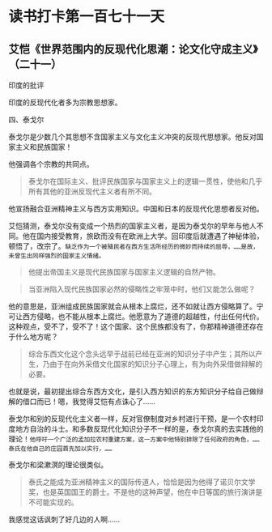 读书打卡第一百七十一天
===

艾恺《世界范围内的反现代化思潮：论文化守成主义》（二十一）
---

印度的批评

印度的反现代化者多为宗教思想家。

四、泰戈尔

泰戈尔是少数几个其思想不含国家主义与文化主义冲突的反现代思想家。他反对国家主义和民族国家！

他强调各个宗教的共同点。

> 泰戈尔在国际主义、批评民族国家与国家主义上的逻辑一贯性，使他和几乎所有其他的亚洲反现代主义者有所不同。

他宣扬融合亚洲精神主义与西方实用知识。中国和日本的反现代化思想者反对他。

艾恺猜测，泰戈尔没有变成一个热烈的国家主义者，是因为泰戈尔的早年与他人不同。他在国内接受教育，旅欧而没有在欧洲上大学。回印度后就遭遇了神秘体验，顿悟了，改宗了。`缺乏作为一个被殖民者在西方生活所经历的微妙而持续的屈辱，……是故，未曾生出同样强烈的国家主义情绪。`

> 他提出帝国主义是现代民族国家与国家主义逻辑的自然产物。

> 当亚洲陷入现代民族国家必然的侵略性之牢笼中时，他们又能怎么做呢？

他的意思是，亚洲组成民族国家就会从根本上腐烂，还不如就让西方侵略算了。宁可让西方侵略，也不能从根本上腐烂。他愿意为了道德的超越性，付出任何代价。这种观点，受不了，受不了！这个国家、这个民族都没有了，你那精神道德还存在于什么地方呢？

> 综合东西文化这个念头远早于战前已经在亚洲的知识分子中产生；其所以产生，乃由于在向外采借文化国家的知识分子心理上，有为向外采借做辩解的必要。

也就是说，最初提出综合东西方文化，是引入西方知识的东方知识分子给自己做辩解的借口而已！嗯，我觉得艾恺有点诛心了……

泰戈尔和别的反现代化主义者一样，反对官僚制度对乡村进行干预，是一个农村印度地方自治的斗士。和多数反现代化知识分子不一样的是，泰戈尔真的去实践他的理论！`他呼吁一个广泛的孟加拉农村重建方案，这一方案中他特别排除了任何政府的角色，……泰氏在他自己的庄园首先加以实行，……`

泰戈尔和梁漱溟的理论很类似。

> 泰氏之能成为亚洲精神主义的国际传道人，恰恰是因为他得了诺贝尔文学奖，也是英国国王的爵士。不是他的这种声望，他在中日等国的旅行演讲是不可能实现的。

我感觉这话讽刺了好几边的人啊……